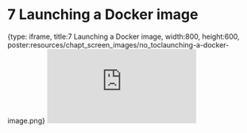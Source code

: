 # 7 Launching a Docker image
 
{type: iframe, title:7 Launching a Docker image, width:800, height:600, poster:resources/chapt_screen_images/no_toclaunching-a-docker-image.png}
![](https://jhudatascience.org/Adv_Reproducibility_in_Cancer_Informatics//no_toclaunching-a-docker-image.html)
 

 
